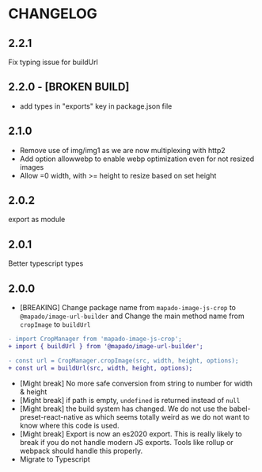 # CHANGELOG

## 2.2.1

Fix typing issue for buildUrl

## 2.2.0 - [BROKEN BUILD]

- add types in "exports" key in package.json file

## 2.1.0

- Remove use of img/img1 as we are now multiplexing with http2
- Add option allowwebp to enable webp optimization even for not resized images
- Allow =0 width, with >= height to resize based on set height

## 2.0.2

export as module

## 2.0.1

Better typescript types

## 2.0.0

- [BREAKING] Change package name from `mapado-image-js-crop` to `@mapado/image-url-builder` and Change the main method name from `cropImage` to `buildUrl`

```diff
- import CropManager from 'mapado-image-js-crop';
+ import { buildUrl } from '@mapado/image-url-builder';

- const url = CropManager.cropImage(src, width, height, options);
+ const url = buildUrl(src, width, height, options);
```

- [Might break] No more safe conversion from string to number for width & height
- [Might break] if path is empty, `undefined` is returned instead of `null`
- [Might break] the build system has changed. We do not use the babel-preset-react-native as which seems totally weird as we do not want to know where this code is used.
- [Might break] Export is now an es2020 export. This is really likely to break if you do not handle modern JS exports. Tools like rollup or webpack should handle this properly.
- Migrate to Typescript
